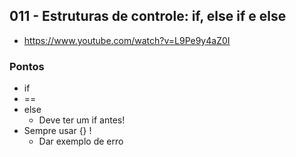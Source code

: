 ## 011 - Estruturas de controle: if, else if e else

- https://www.youtube.com/watch?v=L9Pe9y4aZ0I

### Pontos

- if
- ==
- else
  - Deve ter um if antes!
- Sempre usar {} !
  - Dar exemplo de erro
